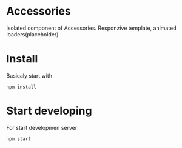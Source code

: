 # Accessories
Isolated component of Accessories. Responzive template, animated loaders(placeholder).

# Install
Basicaly start with
```
npm install
```

# Start developing
For start developmen server
```
npm start
```
